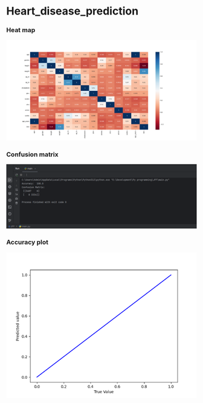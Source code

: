 # Heart_disease_prediction

### Heat map
![correlation plot](https://github.com/Rahul1511E/Heart_disease_prediction/blob/main/Heat_map.png)

### Confusion matrix
![output](https://github.com/Rahul1511E/Heart_disease_prediction/blob/main/Confusion_matrix.png)

### Accuracy plot
![plot](https://github.com/Rahul1511E/Heart_disease_prediction/blob/main/Accuracy.png)
